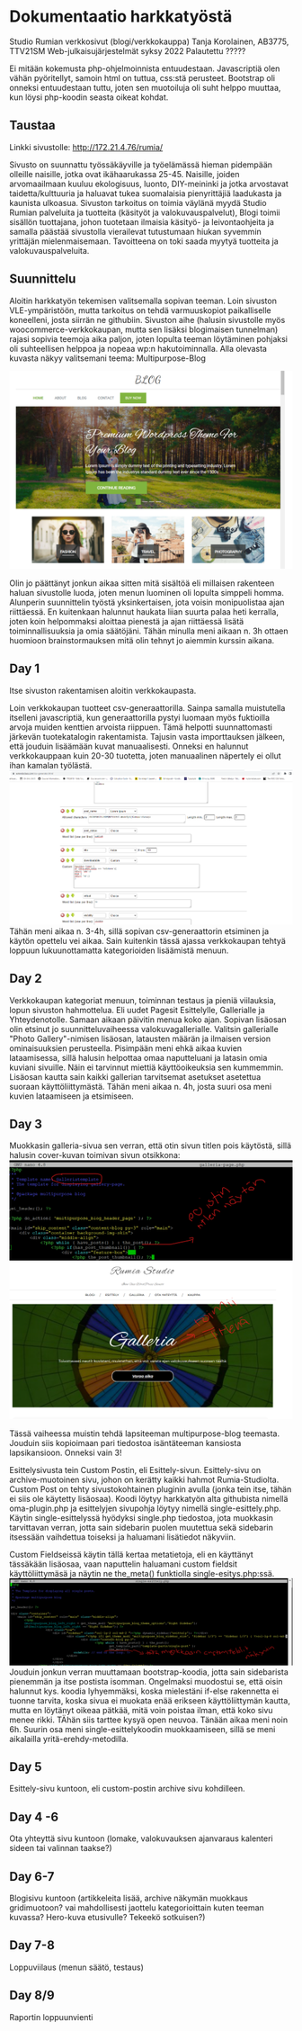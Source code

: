# Dokumentaatio harkkatyöstä

Studio Rumian verkkosivut (blogi/verkkokauppa)
Tanja Korolainen, AB3775, TTV21SM
Web-julkaisujärjestelmät syksy 2022
Palautettu ?????

Ei mitään kokemusta php-ohjelmoinnista entuudestaan. Javascriptiä olen vähän pyöritellyt, samoin html on tuttua, css:stä perusteet. Bootstrap oli onneksi entuudestaan tuttu, joten sen muotoiluja oli suht helppo muuttaa, kun löysi php-koodin seasta oikeat kohdat.

## Taustaa
Linkki sivustolle: http://172.21.4.76/rumia/

Sivusto on suunnattu työssäkäyville ja työelämässä hieman pidempään olleille naisille, jotka ovat ikähaarukassa 25-45. Naisille, joiden arvomaailmaan kuuluu ekologisuus, luonto, DIY-meininki ja jotka arvostavat taidetta/kulttuuria ja haluavat tukea suomalaisia pienyrittäjiä laadukasta ja kaunista ulkoasua. 
Sivuston tarkoitus on toimia väylänä myydä Studio Rumian palveluita ja tuotteita (käsityöt ja valokuvauspalvelut), Blogi toimii sisällön tuottajana, johon tuotetaan ilmaisia käsityö- ja leivontaohjeita ja samalla päästää sivustolla vierailevat tutustumaan hiukan syvemmin yrittäjän mielenmaisemaan. Tavoitteena on toki saada myytyä tuotteita ja valokuvauspalveluita.

## Suunnittelu 

Aloitin harkkatyön tekemisen valitsemalla sopivan teeman. Loin sivuston VLE-ympäristöön, mutta tarkoitus on tehdä varmuuskopiot paikalliselle koneelleni, josta siirrän ne githubiin. Sivuston aihe (halusin sivustolle myös woocommerce-verkkokaupan, mutta sen lisäksi blogimaisen tunnelman) rajasi sopivia teemoja aika paljon, joten lopulta teeman löytäminen pohjaksi oli suhteellisen helppoa ja nopeaa wp:n hakutoiminnalla. Alla olevasta kuvasta näkyy valitsemani teema: Multipurpose-Blog

![](img/teema.png)

Olin jo päättänyt jonkun aikaa sitten mitä sisältöä eli millaisen rakenteen haluan sivustolle luoda, joten menun luominen oli lopulta simppeli homma. Alunperin suunnittelin työstä yksinkertaisen, jota voisin monipuolistaa ajan riittäessä. En kuitenkaan halunnut haukata liian suurta palaa heti kerralla, joten koin helpommaksi aloittaa pienestä ja ajan riittäessä lisätä toiminnallisuuksia ja omia säätöjäni. Tähän minulla meni aikaan n. 3h ottaen huomioon brainstormauksen mitä olin tehnyt jo aiemmin kurssin aikana. 


## Day 1
Itse sivuston rakentamisen aloitin verkkokaupasta. 

Loin verkkokaupan tuotteet csv-generaattorilla. Sainpa samalla muistutella itselleni javascriptiä, kun generaattorilla pystyi luomaan myös fuktioilla arvoja muiden kenttien arvoista riippuen. Tämä helpotti suunnattomasti järkevän tuotekatalogin rakentamista. Tajusin vasta importtauksen jälkeen, että jouduin lisäämään kuvat manuaalisesti. Onneksi en halunnut verkkokauppaan kuin 20-30 tuotetta, joten manuaalinen näpertely ei ollut ihan kamalan työlästä. 
![](img/csv_gen.png)
Tähän meni aikaa n. 3-4h, sillä sopivan csv-generaattorin etsiminen ja käytön opettelu vei aikaa. Sain kuitenkin tässä ajassa verkkokaupan tehtyä loppuun lukuunottamatta kategorioiden lisäämistä menuun.

## Day 2
Verkkokaupan kategoriat menuun, toiminnan testaus ja pieniä viilauksia, lopun sivuston hahmottelua. Eli uudet Pagesit Esittelylle, Gallerialle ja Yhteydenotolle. Samaan aikaan päivitin menua koko ajan. Sopivan lisäosan olin etsinut jo suunnitteluvaiheessa valokuvagallerialle. Valitsin gallerialle "Photo Gallery"-nimisen lisäosan, latausten määrän ja ilmaisen version ominaisuuksien perusteella. Pisimpään meni ehkä aikaa kuvien lataamisessa, sillä halusin helpottaa omaa naputteluani ja latasin omia kuviani sivuille. Näin ei tarvinnut miettiä käyttöoikeuksia sen kummemmin. Lisäosan kautta sain kaikki gallerian tarvitsemat asetukset asetettua suoraan käyttöliittymästä. Tähän meni aikaa n. 4h, josta suuri osa meni kuvien lataamiseen ja etsimiseen.

## Day 3
Muokkasin galleria-sivua sen verran, että otin sivun titlen pois käytöstä, sillä halusin cover-kuvan toimivan sivun otsikkona:
![](img/galleria_template.png)
![](img/galleria_sivu.png)

Tässä vaiheessa muistin tehdä lapsiteeman multipurpose-blog teemasta. Jouduin siis kopioimaan pari tiedostoa isäntäteeman kansiosta lapsikansioon. Onneksi vain 3!

Esittelysivusta tein Custom Postin, eli Esittely-sivun. Esittely-sivu on archive-muotoinen sivu, johon on kerätty kaikki hahmot Rumia-Studiolta. Custom Post on tehty sivustokohtainen pluginin avulla (jonka tein itse, tähän ei siis ole käytetty lisäosaa). Koodi löytyy harkkatyön alta githubista nimellä oma-plugin.php ja esittelyjen sivupohja löytyy nimellä single-esittely.php. Käytin single-esittelyssä hyödyksi single.php tiedostoa, jota muokkasin tarvittavan verran, jotta sain sidebarin puolen muutettua sekä sidebarin itsessään vaihdettua toiseksi ja haluamani lisätiedot näkyviin.

Custom Fieldseissä käytin tällä kertaa metatietoja, eli en käyttänyt tässäkään lisäosaa, vaan naputtelin haluamani custom fieldsit käyttöliittymäsä ja näytin ne the_meta() funktiolla single-esitys.php:ssä. 
![](img/single-esittely.png)
Jouduin jonkun verran muuttamaan bootstrap-koodia, jotta sain sidebarista pienemmän ja itse postista isomman. Ongelmaksi muodostui se, että oisin halunnut kys. koodia lyhyemmäksi, koska mielestäni if-else rakennetta ei tuonne tarvita, koska sivua ei muokata enää erikseen käyttöliittymän kautta, mutta en löytänyt oikeaa pätkää, mitä voin poistaa ilman, että koko sivu menee rikki. TÄhän siis tarttee kysyä open neuvoa. Tänään aikaa meni noin 6h. Suurin osa meni single-esittelykoodin muokkaamiseen, sillä se meni aikalailla yritä-erehdy-metodilla.

## Day 5
Esittely-sivu kuntoon, eli custom-postin archive sivu kohdilleen.

## Day 4 -6
Ota yhteyttä sivu kuntoon (lomake, valokuvauksen ajanvaraus kalenteri sideen tai valinnan taakse?)

## Day 6-7
Blogisivu kuntoon (artikkeleita lisää, archive näkymän muokkaus gridimuotoon? vai mahdollisesti jaottelu kategorioittain kuten teeman kuvassa? Hero-kuva etusivulle? Tekeekö sotkuisen?)

## Day 7-8 
Loppuviilaus (menun säätö, testaus)

## Day 8/9
Raportin loppuunvienti